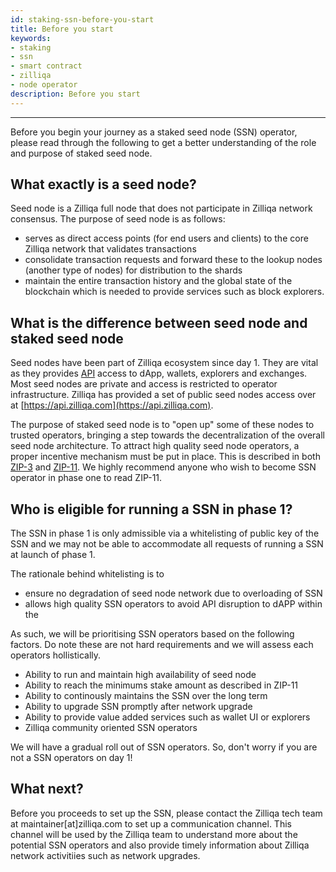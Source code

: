 ```yaml
---
id: staking-ssn-before-you-start
title: Before you start
keywords: 
- staking
- ssn
- smart contract
- zilliqa	
- node operator 
description: Before you start
---
```

---

Before you begin your journey as a staked seed node (SSN) operator, please read through the following to get a better understanding of the role and purpose of staked seed node.

## What exactly is a seed node?
Seed node is a Zilliqa full node that does not participate in Zilliqa network consensus. The purpose of seed node is as follows:
- serves as direct access points (for end users and clients) to the core Zilliqa network that validates transactions
- consolidate transaction requests and forward these to the lookup nodes (another type of nodes) for distribution to the shards
- maintain the entire transaction history and the global state of the blockchain which is needed to provide services such as block explorers.

## What is the difference between seed node and staked seed node
Seed nodes have been part of Zilliqa ecosystem since day 1. They are vital as they provides [API](https://apidocs.zilliqa.com/#introduction) access to dApp, wallets, explorers and exchanges. Most seed nodes are private and access is restricted to operator infrastructure. Zilliqa has provided a set of public seed nodes access over at [https://api.zilliqa.com](https://api.zilliqa.com). 

The purpose of staked seed node is to "open up" some of these nodes to trusted operators, bringing a step towards the decentralization of the overall seed node architecture. To attract high quality seed node operators, a proper incentive mechanism must be put in place. This is described in both [ZIP-3](https://github.com/Zilliqa/ZIP/blob/master/zips/zip-3.md) and [ZIP-11](https://github.com/Zilliqa/ZIP/blob/master/zips/zip-11.md). We highly recommend anyone who wish to become SSN operator in phase one to read ZIP-11. 

## Who is eligible for running a SSN in phase 1? 
The SSN in phase 1 is only admissible via a whitelisting of public key of the SSN and we may not be able to accommodate all requests of running a SSN at launch of phase 1. 

The rationale behind whitelisting is to 
- ensure no degradation of seed node network due to overloading of SSN
- allows high quality SSN operators to avoid API disruption to dAPP within the 

As such, we will be prioritising SSN operators based on the following factors. Do note these are not hard requirements and we will assess each operators hollistically. 
- Ability to run and maintain high availability of seed node
- Ability to reach the minimums stake amount as described in ZIP-11
- Ability to continously maintains the SSN over the long term
- Ability to upgrade SSN promptly after network upgrade
- Ability to provide value added services such as wallet UI or explorers
- Zilliqa community oriented SSN operators

We will have a gradual roll out of SSN operators. So, don't worry if you are not a SSN operators on day 1!

## What next?
Before you proceeds to set up the SSN, please contact the Zilliqa tech team at maintainer[at]zilliqa.com to set up a communication channel. This channel will be used by the Zilliqa team to understand more about the potential SSN operators and also provide timely information about Zilliqa network activitiies such as network upgrades. 